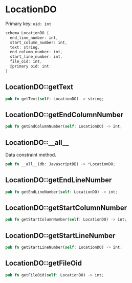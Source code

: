 # LocationDO

Primary key: `oid: int`

```rust
schema LocationDO {
  end_line_number: int,
  start_column_number: int,
  text: string,
  end_column_number: int,
  start_line_number: int,
  file_oid: int,
  @primary oid: int
}
```
## LocationDO::getText

```rust
pub fn getText(self: LocationDO) -> string;
```
## LocationDO::getEndColumnNumber

```rust
pub fn getEndColumnNumber(self: LocationDO) -> int;
```
## LocationDO::\_\_all\_\_

Data constraint method.

```rust
pub fn __all__(db: JavascriptDB) -> *LocationDO;
```
## LocationDO::getEndLineNumber

```rust
pub fn getEndLineNumber(self: LocationDO) -> int;
```
## LocationDO::getStartColumnNumber

```rust
pub fn getStartColumnNumber(self: LocationDO) -> int;
```
## LocationDO::getStartLineNumber

```rust
pub fn getStartLineNumber(self: LocationDO) -> int;
```
## LocationDO::getFileOid

```rust
pub fn getFileOid(self: LocationDO) -> int;
```
